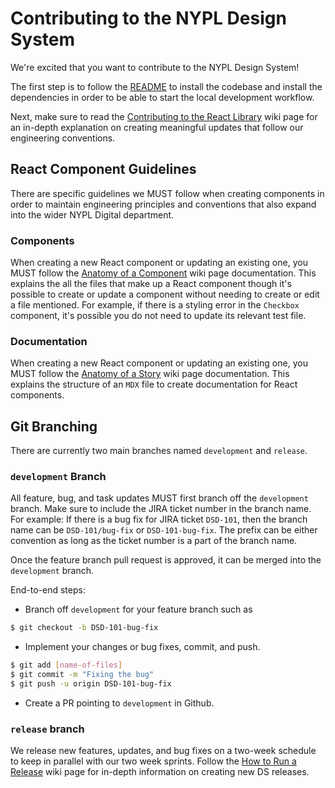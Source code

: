# Contributing to the NYPL Design System

We're excited that you want to contribute to the NYPL Design System!

The first step is to follow the [README](/README.md) to install the codebase and install the dependencies in order to be able to start the local development workflow.

Next, make sure to read the [Contributing to the React Library](https://github.com/NYPL/nypl-design-system/wiki/Contributing-to-the-React-Library) wiki page for an in-depth explanation on creating meaningful updates that follow our engineering conventions.

## React Component Guidelines

There are specific guidelines we MUST follow when creating components in order to maintain engineering principles and conventions that also expand into the wider NYPL Digital department.

### Components

When creating a new React component or updating an existing one, you MUST follow the [Anatomy of a Component](https://github.com/NYPL/nypl-design-system/wiki/Anatomy-of-a-Component) wiki page documentation. This explains the all the files that make up a React component though it's possible to create or update a component without needing to create or edit a file mentioned. For example, if there is a styling error in the `Checkbox` component, it's possible you do not need to update its relevant test file.

### Documentation

When creating a new React component or updating an existing one, you MUST follow the [Anatomy of a Story](https://github.com/NYPL/nypl-design-system/wiki/Anatomy-of-a-Story) wiki page documentation. This explains the structure of an `MDX` file to create documentation for React components.

## Git Branching

There are currently two main branches named `development` and `release`.

### `development` Branch

All feature, bug, and task updates MUST first branch off the `development` branch. Make sure to include the JIRA ticket number in the branch name. For example: If there is a bug fix for JIRA ticket `DSD-101`, then the branch name can be `DSD-101/bug-fix` or `DSD-101-bug-fix`. The prefix can be either convention as long as the ticket number is a part of the branch name.

Once the feature branch pull request is approved, it can be merged into the `development` branch.

End-to-end steps:

- Branch off `development` for your feature branch such as

```sh
$ git checkout -b DSD-101-bug-fix
```

- Implement your changes or bug fixes, commit, and push.

```sh
$ git add [name-of-files]
$ git commit -m "Fixing the bug"
$ git push -u origin DSD-101-bug-fix
```

- Create a PR pointing to `development` in Github.

### `release` branch

We release new features, updates, and bug fixes on a two-week schedule to keep in parallel with our two week sprints. Follow the [How to Run a Release](https://github.com/NYPL/nypl-design-system/wiki/How-to-Run-a-Release) wiki page for in-depth information on creating new DS releases.
